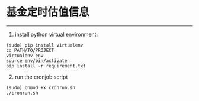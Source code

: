 # 基金定时估值信息
-----------
1. install python virtual environment:
```
(sudo) pip install virtualenv
cd PATH/TO/PROJECT
virtualenv env
source env/bin/activate
pip install -r requirement.txt
```

2. run the cronjob script
```
(sudo) chmod +x cronrun.sh
./cronrun.sh
```
